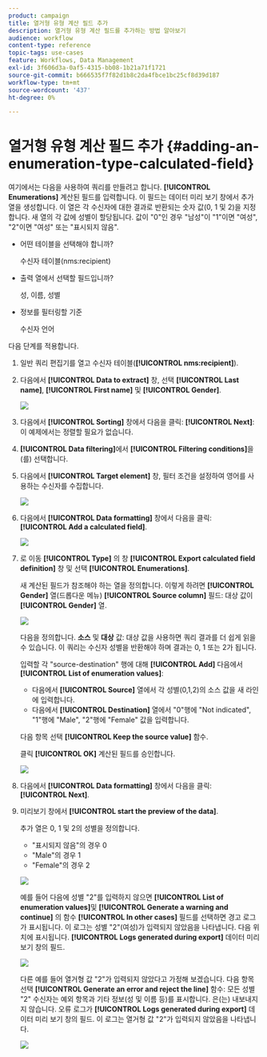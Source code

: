 ```yaml
---
product: campaign
title: 열거형 유형 계산 필드 추가
description: 열거형 유형 계산 필드를 추가하는 방법 알아보기
audience: workflow
content-type: reference
topic-tags: use-cases
feature: Workflows, Data Management
exl-id: 3f606d3a-0af5-4315-bb08-1b21a71f1721
source-git-commit: b666535f7f82d1b8c2da4fbce1bc25cf8d39d187
workflow-type: tm+mt
source-wordcount: '437'
ht-degree: 0%

---
```


# 열거형 유형 계산 필드 추가 {#adding-an-enumeration-type-calculated-field}



여기에서는 다음을 사용하여 쿼리를 만들려고 합니다. **[!UICONTROL Enumerations]** 계산된 필드를 입력합니다. 이 필드는 데이터 미리 보기 창에서 추가 열을 생성합니다. 이 열은 각 수신자에 대한 결과로 반환되는 숫자 값(0, 1 및 2)을 지정합니다. 새 열의 각 값에 성별이 할당됩니다. 값이 &quot;0&quot;인 경우 &quot;남성&quot;이 &quot;1&quot;이면 &quot;여성&quot;, &quot;2&quot;이면 &quot;여성&quot; 또는 &quot;표시되지 않음&quot;.

* 어떤 테이블을 선택해야 합니까?

  수신자 테이블(nms:recipient)

* 출력 열에서 선택할 필드입니까?

  성, 이름, 성별

* 정보를 필터링할 기준

  수신자 언어

다음 단계를 적용합니다.

1. 일반 쿼리 편집기를 열고 수신자 테이블(**[!UICONTROL nms:recipient]**).
1. 다음에서 **[!UICONTROL Data to extract]** 창, 선택 **[!UICONTROL Last name]**, **[!UICONTROL First name]** 및 **[!UICONTROL Gender]**.

   ![](assets/query_editor_nveau_73.png)

1. 다음에서 **[!UICONTROL Sorting]** 창에서 다음을 클릭: **[!UICONTROL Next]**: 이 예제에서는 정렬할 필요가 없습니다.
1. **[!UICONTROL Data filtering]**&#x200B;에서 **[!UICONTROL Filtering conditions]**&#x200B;을(를) 선택합니다.
1. 다음에서 **[!UICONTROL Target element]** 창, 필터 조건을 설정하여 영어를 사용하는 수신자를 수집합니다.

   ![](assets/query_editor_nveau_74.png)

1. 다음에서 **[!UICONTROL Data formatting]** 창에서 다음을 클릭: **[!UICONTROL Add a calculated field]**.

   ![](assets/query_editor_nveau_75.png)

1. 로 이동 **[!UICONTROL Type]** 의 창 **[!UICONTROL Export calculated field definition]** 창 및 선택 **[!UICONTROL Enumerations]**.

   새 계산된 필드가 참조해야 하는 열을 정의합니다. 이렇게 하려면 **[!UICONTROL Gender]** 열(드롭다운 메뉴) **[!UICONTROL Source column]** 필드: 대상 값이 **[!UICONTROL Gender]** 열.

   ![](assets/query_editor_nveau_76.png)

   다음을 정의합니다. **소스** 및 **대상** 값: 대상 값을 사용하면 쿼리 결과를 더 쉽게 읽을 수 있습니다. 이 쿼리는 수신자 성별을 반환해야 하며 결과는 0, 1 또는 2가 됩니다.

   입력할 각 &quot;source-destination&quot; 행에 대해 **[!UICONTROL Add]** 다음에서 **[!UICONTROL List of enumeration values]**:

   * 다음에서 **[!UICONTROL Source]** 열에서 각 성별(0,1,2)의 소스 값을 새 라인에 입력합니다.
   * 다음에서 **[!UICONTROL Destination]** 열에서 &quot;0&quot;행에 &quot;Not indicated&quot;, &quot;1&quot;행에 &quot;Male&quot;, &quot;2&quot;행에 &quot;Female&quot; 값을 입력합니다.

   다음 항목 선택 **[!UICONTROL Keep the source value]** 함수.

   클릭 **[!UICONTROL OK]** 계산된 필드를 승인합니다.

   ![](assets/query_editor_nveau_77.png)

1. 다음에서 **[!UICONTROL Data formatting]** 창에서 다음을 클릭: **[!UICONTROL Next]**.
1. 미리보기 창에서 **[!UICONTROL start the preview of the data]**.

   추가 열은 0, 1 및 2의 성별을 정의합니다.

   * &quot;표시되지 않음&quot;의 경우 0
   * &quot;Male&quot;의 경우 1
   * &quot;Female&quot;의 경우 2

   ![](assets/query_editor_nveau_78.png)

   예를 들어 다음에 성별 &quot;2&quot;를 입력하지 않으면 **[!UICONTROL List of enumeration values]**&#x200B;및 **[!UICONTROL Generate a warning and continue]** 의 함수 **[!UICONTROL In other cases]** 필드를 선택하면 경고 로그가 표시됩니다. 이 로그는 성별 &quot;2&quot;(여성)가 입력되지 않았음을 나타냅니다. 다음 위치에 표시됩니다. **[!UICONTROL Logs generated during export]** 데이터 미리 보기 창의 필드.

   ![](assets/query_editor_nveau_79.png)

   다른 예를 들어 열거형 값 &quot;2&quot;가 입력되지 않았다고 가정해 보겠습니다. 다음 항목 선택 **[!UICONTROL Generate an error and reject the line]** 함수: 모든 성별 &quot;2&quot; 수신자는 예외 항목과 기타 정보(성 및 이름 등)를 표시합니다. 은(는) 내보내지지 않습니다. 오류 로그가 **[!UICONTROL Logs generated during export]** 데이터 미리 보기 창의 필드. 이 로그는 열거형 값 &quot;2&quot;가 입력되지 않았음을 나타냅니다.

   ![](assets/query_editor_nveau_80.png)
